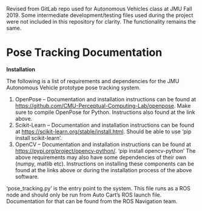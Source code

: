 Revised from GitLab repo used for Autonomous Vehicles class at JMU Fall 2019.
Some intermediate development/testing files used during the project were not included in this repository for clarity. The functionality remains the same. 

# Pose Tracking Documentation
**Installation**

The following is a list of requirements and dependencies for the JMU Autonomous Vehicle prototype pose tracking system.
1.	OpenPose – Documentation and installation instructions can be found at https://github.com/CMU-Perceptual-Computing-Lab/openpose. Make sure to compile OpenPose for Python. Instructions also found at the link above. 
2.	Scikit-Learn – Documentation and installation instructions can be found at https://scikit-learn.org/stable/install.html. Should be able to use ‘pip install scikit-learn’. 
3.	OpenCV – Documentation and installation instructions can be found at https://pypi.org/project/opencv-python/. ‘pip install opencv-python’
The above requirements may also have some dependencies of their own (numpy, matlib etc). Instructions on installing these components can be found at the links above or during the installation process of the above software. 


‘pose_tracking.py’ is the entry point to the system. This file runs as a ROS node and should only be run from Auto Cart’s ROS launch file. Documentation for that can be found from the ROS Navigation team.
 
